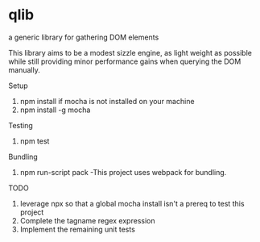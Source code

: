 # qlib
a generic library for gathering DOM elements


This library aims to be a modest sizzle engine, as light weight as possible while still providing minor performance gains when querying the DOM manually.

Setup
1. npm install
if mocha is not installed on your machine
2. npm install -g mocha


Testing
1. npm test

Bundling
1. npm run-script pack
  -This project uses webpack for bundling.
  
TODO
1. leverage npx so that a global mocha install isn't a prereq to test this project
2. Complete the tagname regex expression
3. Implement the remaining unit tests
